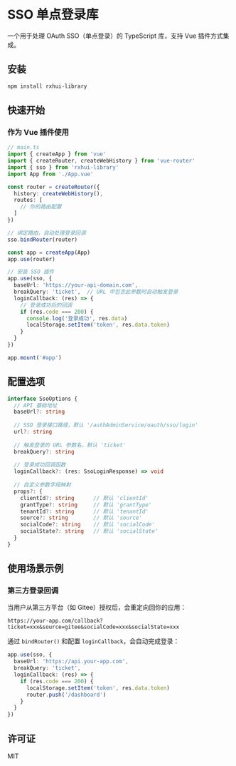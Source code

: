 # SSO 单点登录库

一个用于处理 OAuth SSO（单点登录）的 TypeScript 库，支持 Vue 插件方式集成。

## 安装

```bash
npm install rxhui-library
```

## 快速开始

### 作为 Vue 插件使用

```typescript
// main.ts
import { createApp } from 'vue'
import { createRouter, createWebHistory } from 'vue-router'
import { sso } from 'rxhui-library'
import App from './App.vue'

const router = createRouter({
  history: createWebHistory(),
  routes: [
    // 你的路由配置
  ]
})

// 绑定路由，自动处理登录回调
sso.bindRouter(router)

const app = createApp(App)
app.use(router)

// 安装 SSO 插件
app.use(sso, {
  baseUrl: 'https://your-api-domain.com',
  breakQuery: 'ticket',  // URL 中包含此参数时自动触发登录
  loginCallback: (res) => {
    // 登录成功后的回调
    if (res.code === 200) {
      console.log('登录成功', res.data)
      localStorage.setItem('token', res.data.token)
    }
  }
})

app.mount('#app')
```

## 配置选项

```typescript
interface SsoOptions {
  // API 基础地址
  baseUrl?: string
  
  // SSO 登录接口路径，默认 '/authAdminService/oauth/sso/login'
  url?: string
  
  // 触发登录的 URL 参数名，默认 'ticket'
  breakQuery?: string
  
  // 登录成功回调函数
  loginCallback?: (res: SsoLoginResponse) => void
  
  // 自定义参数字段映射
  props?: {
    clientId?: string      // 默认 'clientId'
    grantType?: string     // 默认 'grantType'
    tenantId?: string      // 默认 'tenantId'
    source?: string        // 默认 'source'
    socialCode?: string    // 默认 'socialCode'
    socialState?: string   // 默认 'socialState'
  }
}
```

## 使用场景示例

### 第三方登录回调

当用户从第三方平台（如 Gitee）授权后，会重定向回你的应用：

```
https://your-app.com/callback?ticket=xxx&source=gitee&socialCode=xxx&socialState=xxx
```

通过 `bindRouter()` 和配置 `loginCallback`，会自动完成登录：

```typescript
app.use(sso, {
  baseUrl: 'https://api.your-app.com',
  breakQuery: 'ticket',
  loginCallback: (res) => {
    if (res.code === 200) {
      localStorage.setItem('token', res.data.token)
      router.push('/dashboard')
    }
  }
})
```

## 许可证

MIT
